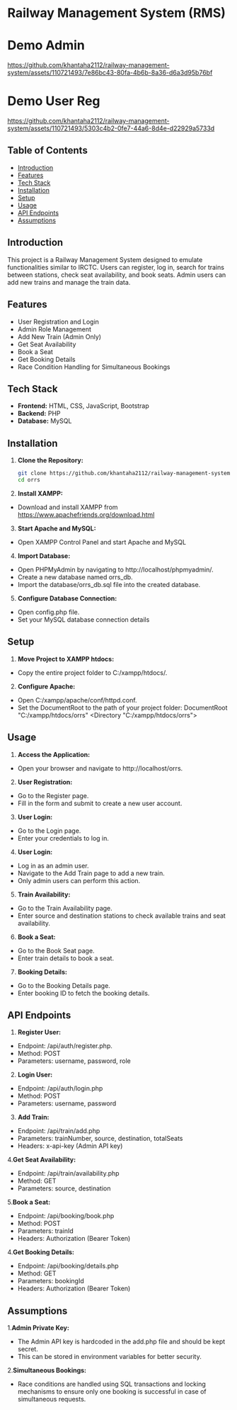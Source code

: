 # Railway Management System (RMS)

# Demo Admin
https://github.com/khantaha2112/railway-management-system/assets/110721493/7e86bc43-80fa-4b6b-8a36-d6a3d95b76bf

# Demo User Reg
https://github.com/khantaha2112/railway-management-system/assets/110721493/5303c4b2-0fe7-44a6-8d4e-d22929a5733d

## Table of Contents

- [Introduction](#introduction)
- [Features](#features)
- [Tech Stack](#tech-stack)
- [Installation](#installation)
- [Setup](#setup)
- [Usage](#usage)
- [API Endpoints](#api-endpoints)
- [Assumptions](#assumptions)


## Introduction

This project is a Railway Management System designed to emulate functionalities similar to IRCTC. Users can register, log in, search for trains between stations, check seat availability, and book seats. Admin users can add new trains and manage the train data.

## Features

- User Registration and Login
- Admin Role Management
- Add New Train (Admin Only)
- Get Seat Availability
- Book a Seat
- Get Booking Details
- Race Condition Handling for Simultaneous Bookings

## Tech Stack

- **Frontend:** HTML, CSS, JavaScript, Bootstrap
- **Backend:** PHP
- **Database:** MySQL

## Installation

1. **Clone the Repository:**
   ```sh
   git clone https://github.com/khantaha2112/railway-management-system.git
   cd orrs
2. **Install XAMPP:**
- Download and install XAMPP from https://www.apachefriends.org/download.html
3. **Start Apache and MySQL:**
- Open XAMPP Control Panel and start Apache and MySQL
4. **Import Database:**
- Open PHPMyAdmin by navigating to http://localhost/phpmyadmin/.
- Create a new database named orrs_db.
- Import the database/orrs_db.sql file into the created database.
5. **Configure Database Connection:**
- Open config.php file.
- Set your MySQL database connection details
             <?php
             $servername = "localhost";
            $username = "root";
            $password = "";
            $dbname = "orrs_db";
            ?>
##  Setup
1. **Move Project to XAMPP htdocs:**
- Copy the entire project folder to C:/xampp/htdocs/.
2. **Configure Apache:**
- Open C:/xampp/apache/conf/httpd.conf.
- Set the DocumentRoot to the path of your project folder:
        DocumentRoot "C:/xampp/htdocs/orrs"
        <Directory "C:/xampp/htdocs/orrs">

## Usage 
1. **Access the Application:**
- Open your browser and navigate to http://localhost/orrs.
2. **User Registration:**
- Go to the Register page.
- Fill in the form and submit to create a new user account.
3. **User Login:**
- Go to the Login page.
- Enter your credentials to log in.
4. **User Login:**
- Log in as an admin user.
- Navigate to the Add Train page to add a new train.
- Only admin users can perform this action.
5. **Train Availability:**
- Go to the Train Availability page.
- Enter source and destination stations to check available trains and seat availability.
6. **Book a Seat:**
- Go to the Book Seat page.
- Enter train details to book a seat.
7. **Booking Details:**
 - Go to the Booking Details page.
 - Enter booking ID to fetch the booking details.
 
 ## API Endpoints
 1. **Register User:**
 - Endpoint: /api/auth/register.php.
 - Method: POST
 - Parameters: username, password, role
 
 2. **Login User:**
 - Endpoint: /api/auth/login.php
 - Method: POST
 - Parameters: username, password
 
  3. **Add Train:**
 - Endpoint: /api/train/add.php
 - Parameters: trainNumber, source, destination, totalSeats
 - Headers: x-api-key (Admin API key)

  4.**Get Seat Availability:**
 - Endpoint: /api/train/availability.php
 - Method: GET
 - Parameters: source, destination
 
 5.**Book a Seat:**
 - Endpoint: /api/booking/book.php
 - Method: POST
 - Parameters: trainId
 - Headers: Authorization (Bearer Token)
 
  4.**Get Booking Details:**
 - Endpoint: /api/booking/details.php
 - Method: GET
 - Parameters: bookingId
 - Headers: Authorization (Bearer Token)

## Assumptions
1.**Admin Private Key:**
- The Admin API key is hardcoded in the add.php file and should be kept secret.
- This can be stored in environment variables for better security.

2.**Simultaneous Bookings:**
- Race conditions are handled using SQL transactions and locking mechanisms to ensure only one booking is successful in case of simultaneous requests.
 






